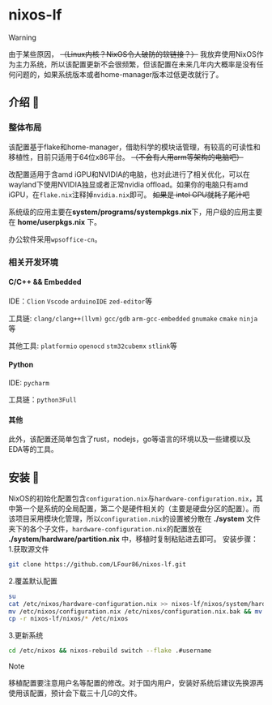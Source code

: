 # nixos-lf
> [!WARNING]
>由于某些原因， ~~（Linux内核？NixOS令人破防的软链接？）~~ 我放弃使用NixOS作为主力系统，所以该配置更新不会很频繁，但该配置在未来几年内大概率是没有任何问题的，如果系统版本或者home-manager版本过低更改就行了。

## 介绍 🚀
### 整体布局
  该配置基于flake和home-manager，借助科学的模块话管理，有较高的可读性和移植性，目前只适用于64位x86平台。 ~~（不会有人用arm等架构的电脑吧）~~ 
  
  改配置适用于含amd iGPU和NVIDIA的电脑，也对此进行了相关优化，可以在wayland下使用NVIDIA独显或者正常nvidia offload。如果你的电脑只有amd iGPU，在`flake.nix`注释掉`nvidia.nix`即可。 ~~如果是 intel GPU就耗子尾汁吧~~
  
  系统级的应用主要在**system/programs/systempkgs.nix**下，用户级的应用主要在 **home/userpkgs.nix** 下。
  
  办公软件采用`wpsoffice-cn`。
  
### 相关开发环境
#### C/C++ && Embedded
IDE：`Clion` `Vscode` `arduinoIDE` `zed-editor`等

工具链: `clang/clang++(llvm)` `gcc/gdb` `arm-gcc-embedded` `gnumake` `cmake` `ninja`等

其他工具: `platformio` `openocd` `stm32cubemx` `stlink`等  

#### Python
IDE: `pycharm`

工具链：`python3Full`

#### 其他
此外，该配置还简单包含了rust，nodejs，go等语言的环境以及一些建模以及EDA等的工具。

## 安装 🧷
  NixOS的初始化配置包含`configuration.nix`与`hardware-configuration.nix`，其中第一个是系统的全局配置，第二个是硬件相关的（主要是硬盘分区的配置）。而该项目采用模块化管理，所以`configuration.nix`的设置被分散在 **./system** 文件夹下的各个子文件，`hardware-configuration.nix`的配置放在 **./system/hardware/partition.nix** 中，移植时复制粘贴进去即可。
安装步骤：
1.获取源文件
``` bash 
git clone https://github.com/LFour86/nixos-lf.git
```
2.覆盖默认配置
``` bash
su
cat /etc/nixos/hardware-configuration.nix >> nixos-lf/nixos/system/hardware/partition.nix
mv /etc/nixos/configuration.nix /etc/nixos/configuration.nix.bak && mv /etc/nixos/hardware-configuration.nix /etc/nixos/hardware-configuration.nix.bak
cp -r nixos-lf/nixos/* /etc/nixos
``` 
3.更新系统
``` bash
cd /etc/nixos && nixos-rebuild switch --flake .#username
```
> [!NOTE]
> 移植配置要注意用户名等配置的修改。对于国内用户，安装好系统后建议先换源再使用该配置，预计会下载三十几G的文件。
